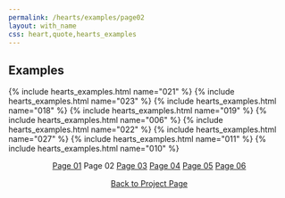 ```yaml
---
permalink: /hearts/examples/page02
layout: with_name
css: heart,quote,hearts_examples
---
```


## Examples

{% include hearts_examples.html name="021" %}
{% include hearts_examples.html name="023" %}
{% include hearts_examples.html name="018" %}
{% include hearts_examples.html name="019" %}
{% include hearts_examples.html name="006" %}
{% include hearts_examples.html name="022" %}
{% include hearts_examples.html name="027" %}
{% include hearts_examples.html name="011" %}
{% include hearts_examples.html name="010" %}


<center>
<div class="index-div">
<a href="/hearts/examples">Page 01</a>
Page 02
<a href="/hearts/examples/page03">Page 03</a>
<a href="/hearts/examples/page04">Page 04</a>
<a href="/hearts/examples/page05">Page 05</a>
<a href="/hearts/examples/page06">Page 06</a>

<br/>
<div style="padding-top: 15px;">
<a href="/works/heart">Back to Project Page</a>
</div>

</div>
</center>

